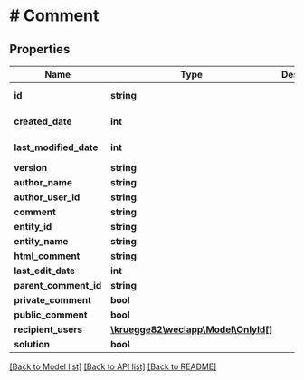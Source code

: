 # # Comment

## Properties

Name | Type | Description | Notes
------------ | ------------- | ------------- | -------------
**id** | **string** |  | [optional] [readonly]
**created_date** | **int** |  | [optional] [readonly]
**last_modified_date** | **int** |  | [optional] [readonly]
**version** | **string** |  | [optional]
**author_name** | **string** |  | [optional]
**author_user_id** | **string** |  | [optional]
**comment** | **string** |  | [optional]
**entity_id** | **string** |  | [optional]
**entity_name** | **string** |  | [optional]
**html_comment** | **string** |  | [optional]
**last_edit_date** | **int** |  | [optional]
**parent_comment_id** | **string** |  | [optional]
**private_comment** | **bool** |  | [optional]
**public_comment** | **bool** |  | [optional]
**recipient_users** | [**\kruegge82\weclapp\Model\OnlyId[]**](OnlyId.md) |  | [optional]
**solution** | **bool** |  | [optional]

[[Back to Model list]](../../README.md#models) [[Back to API list]](../../README.md#endpoints) [[Back to README]](../../README.md)
